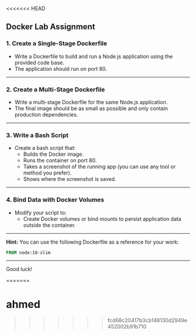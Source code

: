 <<<<<<< HEAD

## Docker Lab Assignment

### 1. Create a Single-Stage Dockerfile

- Write a Dockerfile to build and run a Node.js application using the provided code base.
- The application should run on port 80.

---

### 2. Create a Multi-Stage Dockerfile

- Write a multi-stage Dockerfile for the same Node.js application.
- The final image should be as small as possible and only contain production dependencies.

---

### 3. Write a Bash Script

- Create a bash script that:
    - Builds the Docker image.
    - Runs the container on port 80.
    - Takes a screenshot of the running app (you can use any tool or method you prefer).
    - Shows where the screenshot is saved.

---

### 4. Bind Data with Docker Volumes

- Modify your script to:
    - Create Docker volumes or bind mounts to persist application data outside the container.

---

**Hint:**
You can use the following Dockerfile as a reference for your work:

```dockerfile
FROM node:18-slim

```

---

Good luck!

=======
# ahmed
>>>>>>> fcd68c20417b3cb148130d2949e452002b91b710
